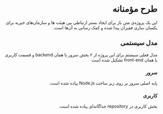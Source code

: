 <div dir=rtl>

# طرح مؤمنانه

این یک پروژه‌ی متن باز برای ایجاد بستر ارتباطی بین هیئت ها و سازمان‌های خیریه برای یکسان سازی فقیران پیدا شده و کمک رسانی به آن‌ها است.

## مدل سیستمی

مدل فعلی سیستم برای این پروژه از ۲ بخش سرور یا همان backend و قسمت کاربری یا همان front-end تشکیل شده است

### سرور

پایه اصلی سرور بر روی زیر ساخت Node.js پیاده شده است.

### کاربری

بخش کاربری در repository جداگانه‌ای پیاده شده است.

</div>
